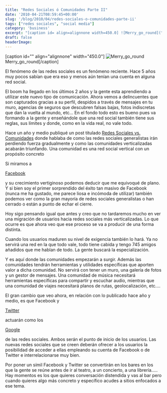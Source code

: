 ```yaml
---
title: "Redes Sociales ó Comunidades Parte II"
date: '2010-04-21T08:59:45+00:00'
slug: '/blog/2010/04/redes-sociales-o-comunidades-parte-ii'
tags: ["redes sociales", "social media"]
category: 'business'
excerpt: "[caption id= align=alignnone width=450.0] ![Merry_go_round]("
draft: false
headerImage:
---
```

[caption id="" align="alignnone" width="450.0"] ![Merry_go_round](http://static1.squarespace.com/static/5303797ae4b0c6ad9e43f072/5303ce80e4b0400995a883d6/5303cf32e4b0400995a88ae1/1392758828449/merry_go_round-scaled600.jpg) Merry\_go\_round[/caption]

El fenómeno de las redes sociales es un fenómeno reciente. Hace 5 años muy pocos sabían que era eso y menos aún tenían una cuenta en alguna red social.

El boom ha llegado en los últimos 2 años y la gente esta aprendiendo a utilizar este nuevo tipo de comunicación. Ahora vemos a delincuentes que son capturados gracias a su perfil, despidos a través de mensajes en tu muro, agencias de seguros que descubren falsas bajas, fotos indiscretas que dan la vuelta al mundo, etc...  En el fondo todo esto es bueno pues va formando a la gente y enseñándole que una red social también tiene sus reglas, sus límites y donde, como en la vida real, no vale todo.

Hace un año y medio publiqué un post titulado [Redes Sociales vs. Comunidades](http://static.squarespace.com/static/5303797ae4b0c6ad9e43f072/5303ce80e4b0400995a883d6/5303cf32e4b0400995a88ae4/1392758578263/redes-sociales-vs-comunidades?format=original) donde hablaba de como las redes sociales generalistas irán perdiendo fuerza gradualmente y como las comunidades verticalizadas acabarán triunfando. Una comunidad es una red social vertical con un propósito concreto

Si miramos a

[Facebook](http://www.facebook.com/)

y su crecimiento vertiginoso podemos deducir que me equivoqué de plano. Y si bien soy el primer sorprendido del éxito tan masivo de Facebook (nunca me ha gustado, me parece liosa e incómoda de utilizar) también podemos ver como la gran mayoría de redes sociales generalistas o han cerrado o están a punto de echar el cierre.

Hoy sigo pensando igual que antes y creo que no tardaremos mucho en ver una migración de usuarios hacia redes sociales más verticalizadas. Lo que ocurre es que ahora veo que ese proceso se va a producir de una forma distinta.

Cuando los usuarios maduren su nivel de exigencia también lo hará. Ya no servirá una red en la que todo vale, todo tiene cabida y tengo 745 amigos añadidos que me hablan de todo. La gente buscará la especialización.

Y es aquí donde las comunidades empezarán a surgir. Además las comunidades tendrán herramientas y utilidades específicas que aporten valor a dicha comunidad. No servirá con tener un muro, una galería de fotos y un gestor de mensajes. Una comunidad de música necesitará herramientas específicas para compartir y escuchar audio, mientras que una comunidad de viajes necesitará planos de rutas, geolocalización, etc....

El gran cambio que veo ahora, en relación con lo publicado hace año y medio, es que Facebook y

[Twitter](http://twitter.com/)

actuarán como los

[Google](http://google.com/)

de las redes sociales. Ambos serán el punto de inicio de los usuarios. Las nuevas redes sociales que se creen deberán ofrecer a los usuarios la posibilidad de acceder a ellas empleando su cuenta de Facebook o de Twitter e interrelacionarse muy bien.

Por poner un símil Facebook y Twitter se convertirán en los bares en los que la gente se reúne antes de ir al teatro, a un concierto, a una librería.....  Hay momentos es los que quieres conversación distendida y vas al bar pero cuando quieres algo más concreto y específico acudes a sitios enfocados a ese tema.
